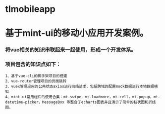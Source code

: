 # tlmobileapp
# 基于mint-ui的移动小应用开发案例。

### 将vue相关的知识串联起来一起使用，形成一个开发体系。  
### 项目包含的知识点如下：  
    1、基于vue-cli的脚手架项目的搭建
    2、vue-router管理项目的页面跳转
    3、vuex管理应用的公共状态axios进行网络请求，包括跨域的配置mock数据进行本地数据模拟
    4、mint-ui常用组件的使用合集：mt-swipe，mt-loadmore，mt-cell，mt-popup，mt-datetime-picker，MessageBox 等整合了echarts图表并且演示了简单的柱状图和折线图。


